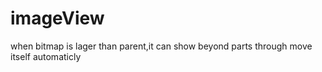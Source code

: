 # imageView
 when bitmap is lager than parent,it can show beyond parts through move itself automaticly
